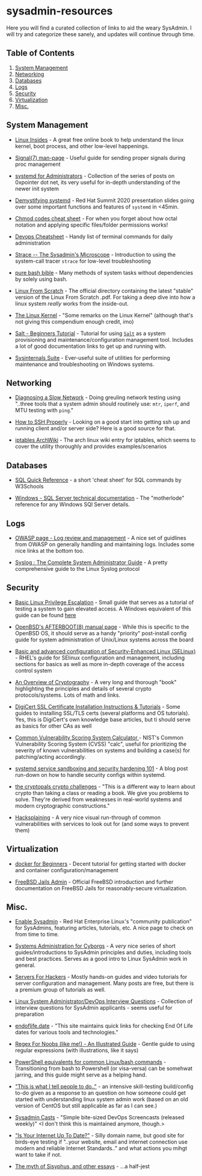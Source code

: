 # sysadmin-resources
Here you will find a curated collection of links to aid the weary SysAdmin. I will try and categorize these sanely, and updates will continue through time.

## Table of Contents

1. [System Management](#system-management)
2. [Networking](#networking)
3. [Databases](#databases)
4. [Logs](#logs)
5. [Security](#security)
6. [Virtualization](#virtualization)
7. [Misc.](#misc)

## System Management
+ [Linux Insides](https://0xax.gitbooks.io/linux-insides/) - A great free online book to help understand the linux kernel, boot process, and other low-level happenings.

+ [Signal(7) man-page](http://man7.org/linux/man-pages/man7/signal.7.html) - Useful guide for sending proper signals during proc management

+ [systemd for Administrators](https://gist.github.com/bcremer/8cdf6900c35dda65f387) - Collection of the series of posts on 0xpointer dot net, its very useful for in-depth understanding of the newer init system

+ [Demystifying systemd](https://people.redhat.com/bbreard/presos/Demystifying_systemd_Summit_2020.pdf) - Red Hat Summit 2020 presentation slides going over some important functions and features of `systemd` in <45min.

+ [Chmod codes cheat sheet](https://gist.github.com/juanarbol/c44e736be70279c1fd5d68aa24f9d8be) - For when you forget about how octal notation and applying specific files/folder permissions works!

+ [Devops Cheatsheet](https://rubytune.com/cheat/) - Handy list of terminal commands for daily administration

+ [Strace -- The Sysadmin's Microscope](https://blogs.oracle.com/linux/strace-the-sysadmins-microscope-v2) - Introduction to using the system-call tracer `strace` for low-level troubleshooting

+ [pure bash bible](https://github.com/dylanaraps/pure-bash-bible) - Many methods of system tasks without dependencies by solely using bash.

+ [Linux From Scratch](http://www.linuxfromscratch.org/lfs/downloads/stable/) - The official directory containing the latest "stable" version of the Linux From Scratch .pdf. For taking a deep dive into how a linux system _really_ works from the inside-out.

+ [The Linux Kernel](https://www.win.tue.nl/~aeb/linux/lk/lk.html) - "Some remarks on the Linux Kernel" (although that's not giving this compendium enough credit, imo)

+ [Salt - Beginners Tutorial](https://blog.talpor.com/2014/07/saltstack-beginners-tutorial/) - Tutorial for using [`Salt`](https://www.saltstack.com/) as a system provisioning and maintenance/configuration management tool. Includes a lot of good documentation links to get up and running with.

+ [Sysinternals Suite](https://docs.microsoft.com/en-us/sysinternals/downloads/sysinternals-suite) - Ever-useful suite of utilities for performing maintenance and troubleshooting on Windows systems.

## Networking
+ [Diagnosing a Slow Network](https://alta3.com/blog/diagnosing-a-slow-network) - Doing greuling network testing using "..three tools that a system admin should routinely use: `mtr`, `iperf`, and MTU testing with `ping`."
 
+ [How to SSH Properly](https://gravitational.com/blog/how-to-ssh-properly/) - Looking on a good start into getting ssh up and running client and/or server side? Here is a good source for that.

+ [iptables ArchWiki](https://wiki.archlinux.org/index.php/Iptables) - The arch linux wiki entry for iptables, which seems to cover the utility thoroughly and provides examples/scenarios

## Databases
+ [SQL Quick Reference](https://www.w3schools.com/SQL/sql_quickref.asp) - a short 'cheat sheet' for SQL commands by W3Schools

+ [Windows - SQL Server technical documentation](https://docs.microsoft.com/en-us/sql/sql-server/?view=sqlallproducts-allversions) - The "motherlode" reference for any Windows SQl Server details.

## Logs
+ [OWASP page - Log review and management](https://www.owasp.org/index.php/Log_review_and_management) - A nice set of guidlines from OWASP on generally handling and maintaining logs. Includes some nice links at the bottom too.

+ [Syslog : The Complete System Administrator Guide](https://devconnected.com/syslog-the-complete-system-administrator-guide/) - A pretty comprehensive guide to the Linux Syslog protocol

## Security
+ [Basic Linux Privilege Escalation](https://blog.g0tmi1k.com/2011/08/basic-linux-privilege-escalation/) - Small guide that serves as a tutorial of testing a system to gain elevated access. A Windows equivalent of this guide can be found [here](https://www.absolomb.com/2018-01-26-Windows-Privilege-Escalation-Guide/)

+ [OpenBSD's AFTERBOOT(8) manual page](https://man.openbsd.org/afterboot) - While this is specific to the OpenBSD OS, it should serve as a handy "priority" post-install config guide for system administration of Unix/Linux systems across the board

+ [Basic and advanced configuration of Security-Enhanced Linux (SELinux)](https://access.redhat.com/documentation/en-us/red_hat_enterprise_linux/7/html/selinux_users_and_administrators_guide/index) - RHEL's guide for SElinux configuration and management, including sections for basics as well as more in-depth coverage of the access control system

+ [An Overview of Cryptography](https://www.garykessler.net/library/crypto.html) - A very long and thorough "book" highlighting the principles and details of several crypto protocols/systems. Lots of math and links.

+ [DigiCert SSL Certificate Installation Instructions & Tutorials](https://www.digicert.com/kb/ssl-certificate-installation.htm) - Some guides to installing SSL/TLS certs (several platforms and OS tutorials). Yes, this is DigiCert's own knowledge base articles, but ti should serve as basics for other CAs as well

+ [Common Vulnerability Scoring System Calculator ](https://nvd.nist.gov/vuln-metrics/cvss/v2-calculator) - NIST's Common Vulnerability Scoring System (CVSS) "calc", useful for prioritizing the severity of known vulnerabilities on systems and building a case(s) for patching/acting accordingly. 

+ [systemd service sandboxing and security hardening 101](https://www.ctrl.blog/entry/systemd-service-hardening.html) - A blog post run-down on how to handle security configs within systemd.

+ [the cryptopals crypto challenges](https://www.cryptopals.com/) - "This is a different way to learn about crypto than taking a class or reading a book. We give you problems to solve. They're derived from weaknesses in real-world systems and modern cryptographic constructions."

+ [Hacksplaining](https://www.hacksplaining.com/lessons) - A very nice visual run-through of common vulnerabilities with services to look out for (and some ways to prevent them)

## Virtualization
+ [docker for Beginners](https://docker-curriculum.com/) - Decent tutorial for getting started with docker and container configuration/management

+ [FreeBSD Jails Admin](https://www.freebsd.org/doc/handbook/jails.html) - Official FreeBSD introduction and further documentation on FreeBSD Jails for reasonably-secure virtualization.

## Misc.
+ [Enable Sysadmin](https://www.redhat.com/sysadmin/) - Red Hat Enterprise Linux's "community publication" for SysAdmins, featuring articles, tutorials, etc. A nice page to check on from time to time.

+ [Systems Administration for Cyborgs](http://cyborginstitute.org/projects/administration/) - A _very_ nice series of short guides/introductions to SysAdmin principles and duties, including tools and best practices. Serves as a good intro to Linux SysAdmin work in general.

+ [Servers For Hackers](https://serversforhackers.com/) - Mostly hands-on guides and video tutorials for server configuration and management. Many posts are free, but there is a premium group of tutorials as well.

+ [Linux System Administrator/DevOps Interview Questions](https://github.com/chassing/linux-sysadmin-interview-questions) - Collection of interview questions for SysAdmin applicants - seems useful for preparation

+ [endoflife.date](https://endoflife.date/) - "This site maintains quick links for checking End Of Life dates for various tools and technologies."

+ [Regex For Noobs (like me!) - An Illustrated Guide](https://www.janmeppe.com/blog/regex-for-noobs/) - Gentle guide to using regular expressions (with illustrations, like it says)

+ [PowerShell equivalents for common Linux/bash commands](https://mathieubuisson.github.io/powershell-linux-bash/) - Transitioning from bash to Powershell (or visa-versa) can be somehwat jarring, and this guide might serve as a helping hand.

+ ["This is what I tell people to do.."](https://www.reddit.com/r/linuxadmin/comments/2s924h/how_did_you_get_your_start/cnnw1ma/) - an intensive skill-testing build/config to-do given as a response to an question on how someone could get started with understanding linux system admin work (based on an old version of CentOS but still applicable as far as I can see.)

+ [Sysadmin Casts](https://sysadmincasts.com/) - "Simple bite-sized DevOps Screencasts (released weekly)" <I don't think this is maintained anymore, though.>

+ ["Is Your Internet Up To Date?"](https://internet.nl/) - Silly domain name, but good site for birds-eye testing if "..your website, email and internet connection use modern and reliable Internet Standards.." and what actions you mihgt want to take if not.

+ [The myth of Sisyphus, and other essays](https://archive.org/details/mythofsisyphusot00camu/) - ...a half-jest
